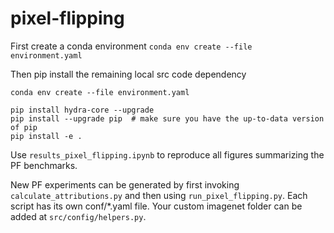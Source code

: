 # pixel-flipping

First create a conda environment
```conda env create --file environment.yaml```

Then pip install the remaining local src code dependency
```
conda env create --file environment.yaml

pip install hydra-core --upgrade
pip install --upgrade pip  # make sure you have the up-to-data version of pip
pip install -e .
```

Use `results_pixel_flipping.ipynb` to reproduce all figures summarizing the PF benchmarks.

New PF experiments can be generated by first invoking `calculate_attributions.py` and then using `run_pixel_flipping.py`.
Each script has its own conf/*.yaml file. Your custom imagenet folder can be added at `src/config/helpers.py`.

